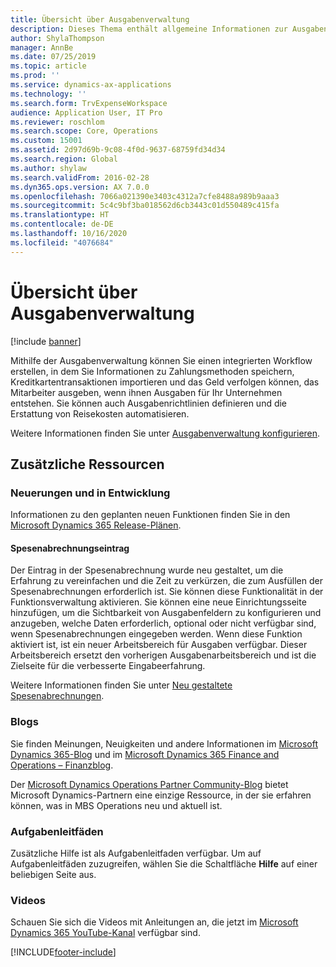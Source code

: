 ```yaml
---
title: Übersicht über Ausgabenverwaltung
description: Dieses Thema enthält allgemeine Informationen zur Ausgabenverwaltung und Links zu zusätzlichen Ressourcen. Mithilfe der Ausgabenverwaltung können Sie einen integrierten Workflow erstellen, in dem Sie Informationen zu Zahlungsmethoden speichern, Kreditkartentransaktionen importieren und das Geld verfolgen können, das Mitarbeiter ausgeben, wenn ihnen Ausgaben für Ihr Unternehmen entstehen.
author: ShylaThompson
manager: AnnBe
ms.date: 07/25/2019
ms.topic: article
ms.prod: ''
ms.service: dynamics-ax-applications
ms.technology: ''
ms.search.form: TrvExpenseWorkspace
audience: Application User, IT Pro
ms.reviewer: roschlom
ms.search.scope: Core, Operations
ms.custom: 15001
ms.assetid: 2d97d69b-9c08-4f0d-9637-68759fd34d34
ms.search.region: Global
ms.author: shylaw
ms.search.validFrom: 2016-02-28
ms.dyn365.ops.version: AX 7.0.0
ms.openlocfilehash: 7066a021390e3403c4312a7cfe8488a989b9aaa3
ms.sourcegitcommit: 5c4c9bf3ba018562d6cb3443c01d550489c415fa
ms.translationtype: HT
ms.contentlocale: de-DE
ms.lasthandoff: 10/16/2020
ms.locfileid: "4076684"
---
```

# <a name="expense-management-overview"></a>Übersicht über Ausgabenverwaltung

[!include [banner](../includes/banner.md)]

Mithilfe der Ausgabenverwaltung können Sie einen integrierten Workflow erstellen, in dem Sie Informationen zu Zahlungsmethoden speichern, Kreditkartentransaktionen importieren und das Geld verfolgen können, das Mitarbeiter ausgeben, wenn ihnen Ausgaben für Ihr Unternehmen entstehen. Sie können auch Ausgabenrichtlinien definieren und die Erstattung von Reisekosten automatisieren.

Weitere Informationen finden Sie unter [Ausgabenverwaltung konfigurieren](plan-expense-management.md).

## <a name="additional-resources"></a>Zusätzliche Ressourcen

### <a name="whats-new-and-in-development"></a>Neuerungen und in Entwicklung

Informationen zu den geplanten neuen Funktionen finden Sie in den [Microsoft Dynamics 365 Release-Plänen](https://go.microsoft.com/fwlink/?linkid=2010158).

#### <a name="expense-report-entry"></a>Spesenabrechnungseintrag

Der Eintrag in der Spesenabrechnung wurde neu gestaltet, um die Erfahrung zu vereinfachen und die Zeit zu verkürzen, die zum Ausfüllen der Spesenabrechnungen erforderlich ist. Sie können diese Funktionalität in der Funktionsverwaltung aktivieren. Sie können eine neue Einrichtungsseite hinzufügen, um die Sichtbarkeit von Ausgabenfeldern zu konfigurieren und anzugeben, welche Daten erforderlich, optional oder nicht verfügbar sind, wenn Spesenabrechnungen eingegeben werden. Wenn diese Funktion aktiviert ist, ist ein neuer Arbeitsbereich für Ausgaben verfügbar. Dieser Arbeitsbereich ersetzt den vorherigen Ausgabenarbeitsbereich und ist die Zielseite für die verbesserte Eingabeerfahrung.

Weitere Informationen finden Sie unter [Neu gestaltete Spesenabrechnungen](ExpenseWorkspaceNew.md).

### <a name="blogs"></a>Blogs

Sie finden Meinungen, Neuigkeiten und andere Informationen im [Microsoft Dynamics 365-Blog](https://community.dynamics.com/b/msftdynamicsblog?c=Enterprise) und im [Microsoft Dynamics 365 Finance and Operations – Finanzblog](https://community.dynamics.com/365/financeandoperations/b/financials).

Der [Microsoft Dynamics Operations Partner Community-Blog](https://community.dynamics.com/partner/b/operationspartnercommunityblog) bietet Microsoft Dynamics-Partnern eine einzige Ressource, in der sie erfahren können, was in MBS Operations neu und aktuell ist.

### <a name="task-guides"></a>Aufgabenleitfäden

Zusätzliche Hilfe ist als Aufgabenleitfaden verfügbar. Um auf Aufgabenleitfäden zuzugreifen, wählen Sie die Schaltfläche **Hilfe** auf einer beliebigen Seite aus.

### <a name="videos"></a>Videos

Schauen Sie sich die Videos mit Anleitungen an, die jetzt im [Microsoft Dynamics 365 YouTube-Kanal](https://www.youtube.com/channel/UCJGCg4rB3QSs8y_1FquelBQ) verfügbar sind.


[!INCLUDE[footer-include](../includes/footer-banner.md)]